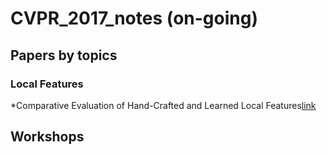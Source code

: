 # CVPR_2017_notes (on-going)

## Papers by topics

### Local Features
*Comparative Evaluation of Hand-Crafted and Learned Local Features[link](https://cvg.ethz.ch/research/local-feature-evaluation/)

## Workshops

